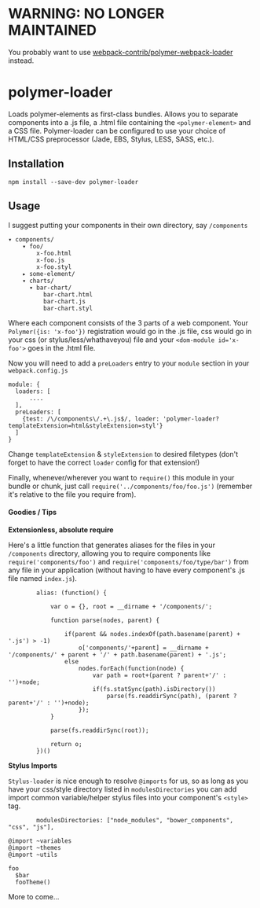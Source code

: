 # WARNING: NO LONGER MAINTAINED

You probably want to use [webpack-contrib/polymer-webpack-loader](https://github.com/webpack-contrib/polymer-webpack-loader) instead.



# polymer-loader

Loads polymer-elements as first-class bundles. Allows you to separate components into a .js file, a .html file containing the `<polymer-element>` and a CSS file. Polymer-loader can be configured to use your choice of HTML/CSS preprocessor (Jade, EBS, Stylus, LESS, SASS, etc.).

## Installation

```
npm install --save-dev polymer-loader
```

## Usage

I suggest putting your components in their own directory, say `/components`

```
▾ components/
    ▾ foo/
        x-foo.html
        x-foo.js
        x-foo.styl
    ▸ some-element/
    ▾ charts/
      ▾ bar-chart/
          bar-chart.html
          bar-chart.js
          bar-chart.styl
```

Where each component consists of the 3 parts of a web component. Your `Polymer({is: 'x-foo'})` registration would go in the .js file, css would go in your css (or stylus/less/whathaveyou) file and your `<dom-module id='x-foo'>` goes in the .html file.

Now you will need to add a `preLoaders` entry to your `module` section in your `webpack.config.js`

```
module: {
  loaders: [
      ....
  ],
  preLoaders: [
    {test: /\/components\/.+\.js$/, loader: 'polymer-loader?templateExtension=html&styleExtension=styl'}
  ]
}
```

Change `templateExtension` & `styleExtension` to desired filetypes (don't forget to have the correct `loader` config for that extension!)


Finally, whenever/wherever you want to `require()` this module in your bundle or chunk, just call `require('../components/foo/foo.js')` (remember it's relative to the file you require from).

#### Goodies / Tips

**Extensionless, absolute require**

Here's a little function that generates aliases for the files in your `/components` directory, allowing you to require components like `require('components/foo')` and `require('components/foo/type/bar')` from any file in your application (without having to have every component's .js file named `index.js`).

```
        alias: (function() {

            var o = {}, root = __dirname + '/components/';

            function parse(nodes, parent) {

                if(parent && nodes.indexOf(path.basename(parent) + '.js') > -1)
                    o['components/'+parent] = __dirname + '/components/' + parent + '/' + path.basename(parent) + '.js';
                else
                    nodes.forEach(function(node) {
                        var path = root+(parent ? parent+'/' : '')+node;
                        if(fs.statSync(path).isDirectory())
                            parse(fs.readdirSync(path), (parent ? parent+'/' : '')+node);
                    });
            }

            parse(fs.readdirSync(root));

            return o;
        })()
```


**Stylus Imports**

`Stylus-loader` is nice enough to resolve `@imports` for us, so as long as you have your css/style directory listed in `modulesDirectories` you can add import common variable/helper stylus files into your component's `<style>` tag.

```
        modulesDirectories: ["node_modules", "bower_components", "css", "js"],
```

```
@import ~variables
@import ~themes
@import ~utils

foo
  $bar
  fooTheme()
```

More to come...
